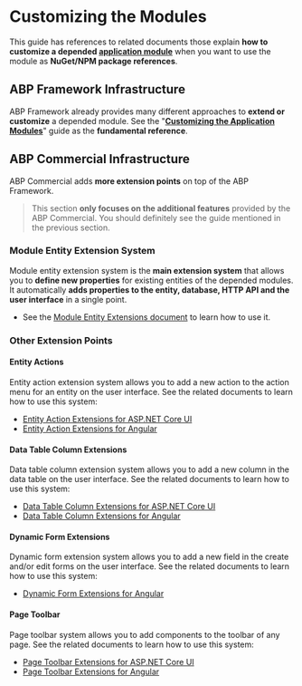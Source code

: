 # Customizing the Modules

This guide has references to related documents those explain **how to customize a depended [application module](../modules/index.md)** when you want to use the module as **NuGet/NPM package references**.

## ABP Framework Infrastructure

ABP Framework already provides many different approaches to **extend or customize** a depended module. See the "**[Customizing the Application Modules](https://docs.abp.io/en/abp/latest/Customizing-Application-Modules-Guide)**" guide as the **fundamental reference**.

## ABP Commercial Infrastructure

ABP Commercial adds **more extension points** on top of the ABP Framework.

> This section **only focuses on the additional features** provided by the ABP Commercial. You should definitely see the guide mentioned in the previous section.

### Module Entity Extension System

Module entity extension system is the **main extension system** that allows you to **define new properties** for existing entities of the depended modules. It automatically **adds properties to the entity, database, HTTP API and the user interface** in a single point.

* See the [Module Entity Extensions document](module-entity-extensions.md) to learn how to use it.

### Other Extension Points

#### Entity Actions

Entity action extension system allows you to add a new action to the action menu for an entity on the user interface. See the related documents to learn how to use this system:

* [Entity Action Extensions for ASP.NET Core UI](../ui/aspnetcore/entity-action-extensions.md)
* [Entity Action Extensions for Angular](../ui/angular/entity-action-extensions.md)

#### Data Table Column Extensions

Data table column extension system allows you to add a new column in the data table on the user interface. See the related documents to learn how to use this system:

* [Data Table Column Extensions for ASP.NET Core UI](../ui/aspnetcore/data-table-column-extensions.md)
* [Data Table Column Extensions for Angular](../ui/angular/data-table-column-extensions.md)

#### Dynamic Form Extensions

Dynamic form extension system allows you to add a new field in the create and/or edit forms on the user interface. See the related documents to learn how to use this system:

* [Dynamic Form Extensions for Angular](../ui/angular/dynamic-form-extensions.md)

#### Page Toolbar

Page toolbar system allows you to add components to the toolbar of any page. See the related documents to learn how to use this system:

* [Page Toolbar Extensions for ASP.NET Core UI](../ui/aspnetcore/page-toolbar-extensions.md)
* [Page Toolbar Extensions for Angular](../ui/angular/page-toolbar-extensions.md)